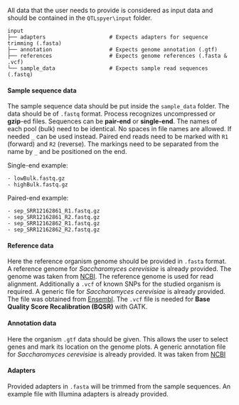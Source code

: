 All data that the user needs to provide is considered as input data and should be contained in the `QTLspyer\input` folder.

    input
    ├── adapters                    # Expects adapters for sequence trimming (.fasta)
    ├── annotation                  # Expects genome annotation (.gtf)
    ├── references                  # Expects genome references (.fasta & .vcf)
    └── sample_data                 # Expects sample read sequences (.fastq)

#### Sample sequence data

The sample sequence data should be put inside the `sample_data` folder. The data should be of `.fastq` format.
Process recognizes uncompressed or **gzip**-ed files. Sequences can be **pair-end** or **single-end**. The names of each pool (bulk) need to be identical. No spaces in file names are allowed. If needed `_` can be used instead. Paired end reads need to be marked with `R1` (forward) and `R2` (reverse). The markings need to be separated from the name by `_` and be positioned on the end.  

Single-end example:

    - lowBulk.fastq.gz
    - highBulk.fastq.gz

Paired-end example:

    - sep_SRR12162861_R1.fastq.gz
    - sep_SRR12162861_R2.fastq.gz
    - sep_SRR12162862_R1.fastq.gz
    - sep_SRR12162862_R2.fastq.gz

#### Reference data

Here the reference organism genome should be provided in `.fasta` format. A reference genome for _Saccharomyces cerevisiae_ is already provided. The genome was taken from [NCBI](https://www.ncbi.nlm.nih.gov/genome/?term=Saccharomyces%20cerevisiae%5BOrganism%5D&cmd=DetailsSearch). The reference genome is used for read alignment. Additionally a `.vcf` of known SNPs for the studied organism is required. A generic file for _Saccharomyces cerevisiae_ is already provided. The file was obtained from [Ensembl](https://fungi.ensembl.org/Saccharomyces_cerevisiae/Info/Index). The `.vcf` file is needed for **Base Quality Score Recalibration (BQSR)** with GATK.

#### Annotation data

Here the organism `.gtf` data should be given. This allows the user to select genes and mark its location on the genome plots. A generic annotation file for  _Saccharomyces cerevisiae_ is already provided. It was taken from [NCBI](https://www.ncbi.nlm.nih.gov/genome/?term=Saccharomyces%20cerevisiae%5BOrganism%5D&cmd=DetailsSearch)

#### Adapters

Provided adapters in `.fasta` will be trimmed from the sample sequences. An example file with Illumina adapters is already provided.

